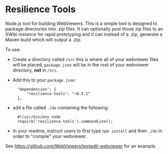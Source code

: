 # Resilience Tools

Node.js tool for building WebViewers.
This is a simple tool is designed to package directories into .zip files.
It can optionally post those zip files to an XWiki instance for rapid
prototyping and it can instead of a .zip, generate a Maven build which
will output a .zip.

To use:

* Create a directory called `/src` this is where all of your webviewer
files will be placed, `package.json` will be in the root of your webviewer
directory, **not** in `/src`.

* Add this to your `package.json`:

        "dependencies": {
            "resilience-tools": "~0.3.2"
        },

* add a file called `./do` containing the following:

        #!/usr/bin/env node
        require('resilience-tools').commandLine();

* In your readme, instruct users to first type `npm install` and then `./do`
in order to "compile" your webviewer.

See https://github.com/WebViewers/textedit-webviewer for an example.
